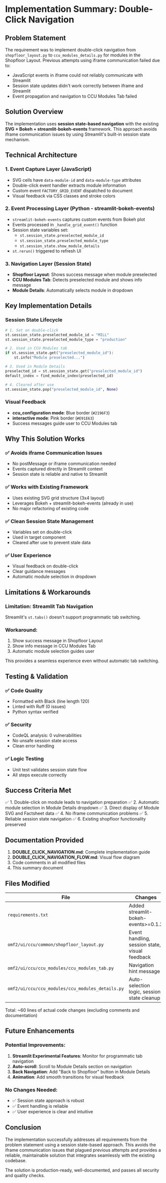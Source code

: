 # Implementation Summary: Double-Click Navigation

## Problem Statement
The requirement was to implement double-click navigation from `shopfloor_layout.py` to `ccu_modules_details.py` for modules in the Shopfloor Layout. Previous attempts using iframe communication failed due to:
- JavaScript events in iframe could not reliably communicate with Streamlit
- Session state updates didn't work correctly between iframe and Streamlit
- Event propagation and navigation to CCU Modules Tab failed

## Solution Overview
The implementation uses **session state-based navigation** with the existing **SVG + Bokeh + streamlit-bokeh-events** framework. This approach avoids iframe communication issues by using Streamlit's built-in session state mechanism.

## Technical Architecture

### 1. Event Capture Layer (JavaScript)
- SVG cells have `data-module-id` and `data-module-type` attributes
- Double-click event handler extracts module information
- Custom event `FACTORY_GRID_EVENT` dispatched to document
- Visual feedback via CSS classes and stroke colors

### 2. Event Processing Layer (Python - streamlit-bokeh-events)
- `streamlit-bokeh-events` captures custom events from Bokeh plot
- Events processed in `_handle_grid_event()` function
- Session state variables set:
  - `st.session_state.preselected_module_id`
  - `st.session_state.preselected_module_type`
  - `st.session_state.show_module_details`
- `st.rerun()` triggered to refresh UI

### 3. Navigation Layer (Session State)
- **Shopfloor Layout**: Shows success message when module preselected
- **CCU Modules Tab**: Detects preselected module and shows info message
- **Module Details**: Automatically selects module in dropdown

## Key Implementation Details

### Session State Lifecycle
```python
# 1. Set on double-click
st.session_state.preselected_module_id = "MILL"
st.session_state.preselected_module_type = "production"

# 2. Used in CCU Modules tab
if st.session_state.get("preselected_module_id"):
    st.info("Module preselected...")

# 3. Used in Module Details
preselected_id = st.session_state.get("preselected_module_id")
default_index = find_module_index(preselected_id)

# 4. Cleared after use
st.session_state.pop("preselected_module_id", None)
```

### Visual Feedback
- **ccu_configuration mode**: Blue border (`#2196F3`)
- **interactive mode**: Pink border (`#E91E63`)
- Success messages guide user to CCU Modules tab

## Why This Solution Works

### ✅ Avoids iframe Communication Issues
- No postMessage or iframe communication needed
- Events captured directly in Streamlit context
- Session state is reliable and native to Streamlit

### ✅ Works with Existing Framework
- Uses existing SVG grid structure (3x4 layout)
- Leverages Bokeh + streamlit-bokeh-events (already in use)
- No major refactoring of existing code

### ✅ Clean Session State Management
- Variables set on double-click
- Used in target component
- Cleared after use to prevent stale data

### ✅ User Experience
- Visual feedback on double-click
- Clear guidance messages
- Automatic module selection in dropdown

## Limitations & Workarounds

### Limitation: Streamlit Tab Navigation
Streamlit's `st.tabs()` doesn't support programmatic tab switching.

### Workaround:
1. Show success message in Shopfloor Layout
2. Show info message in CCU Modules Tab
3. Automatic module selection guides user

This provides a seamless experience even without automatic tab switching.

## Testing & Validation

### ✅ Code Quality
- Formatted with Black (line length 120)
- Linted with Ruff (0 issues)
- Python syntax verified

### ✅ Security
- CodeQL analysis: 0 vulnerabilities
- No unsafe session state access
- Clean error handling

### ✅ Logic Testing
- Unit test validates session state flow
- All steps execute correctly

## Success Criteria Met

✅ 1. Double-click on module leads to navigation preparation
✅ 2. Automatic module selection in Module Details dropdown
✅ 3. Direct display of Module SVG and Factsheet data
✅ 4. No iframe communication problems
✅ 5. Reliable session state navigation
✅ 6. Existing shopfloor functionality preserved

## Documentation Provided

1. **DOUBLE_CLICK_NAVIGATION.md**: Complete implementation guide
2. **DOUBLE_CLICK_NAVIGATION_FLOW.md**: Visual flow diagram
3. Code comments in all modified files
4. This summary document

## Files Modified

| File | Changes | Lines |
|------|---------|-------|
| `requirements.txt` | Added streamlit-bokeh-events>=0.1.2 | 1 |
| `omf2/ui/ccu/common/shopfloor_layout.py` | Event handling, session state, visual feedback | ~30 |
| `omf2/ui/ccu/ccu_modules/ccu_modules_tab.py` | Navigation hint message | ~5 |
| `omf2/ui/ccu/ccu_modules/ccu_modules_details.py` | Auto-selection logic, session state cleanup | ~25 |

Total: ~60 lines of actual code changes (excluding comments and documentation)

## Future Enhancements

### Potential Improvements:
1. **Streamlit Experimental Features**: Monitor for programmatic tab navigation
2. **Auto-scroll**: Scroll to Module Details section on navigation
3. **Back Navigation**: Add "Back to Shopfloor" button in Module Details
4. **Animation**: Add smooth transitions for visual feedback

### No Changes Needed:
- ✅ Session state approach is robust
- ✅ Event handling is reliable
- ✅ User experience is clear and intuitive

## Conclusion

The implementation successfully addresses all requirements from the problem statement using a session state-based approach. This avoids the iframe communication issues that plagued previous attempts and provides a reliable, maintainable solution that integrates seamlessly with the existing codebase.

The solution is production-ready, well-documented, and passes all security and quality checks.
